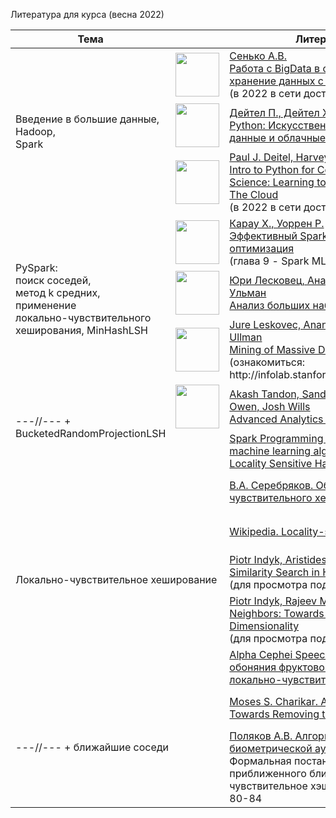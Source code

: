 Литература для курса (весна 2022)
<table>
    <thead>
        <tr>
            <th>Тема</th>
            <th colspan="2">Литература</th>
        </tr>
    </thead>
    <tbody>
        <tr>
            <td rowspan="3">
                Введение в большие данные,
                <br/>
                Hadoop,
                <br/>
                Spark
            </td>
            <td>
                <a href="https://www.piter.com/product/rabota-s-bigdata-v-oblakah-obrabotka-i-hranenie-dannyh-s-primerami-iz-microsoft-azure">
                    <img style="width: 70px; height: auto;" src="https://static.insales-cdn.com/images/products/1/4899/178631459/44610578.jpg">
                </a>
            </td>
            <td>
                <a href="https://www.piter.com/product/rabota-s-bigdata-v-oblakah-obrabotka-i-hranenie-dannyh-s-primerami-iz-microsoft-azure">
                    Сенько А.В.
                    <br/>
                    Работа с BigData в облаках. Обработка и хранение данных с примерами
                </a>
                <br/>
                (в 2022 в сети доступен открытый PDF)
            </td>
        </tr>
        <tr>
            <td>
                <a href="https://www.piter.com/collection/kompyutery-i-internet/product/python-iskusstvennyy-intellekt-bolshie-dannye-i-oblachnye-vychisleniya">
                    <img style="width: 70px; height: auto;" src="https://static.insales-cdn.com/images/products/1/5496/301184376/44611432.jpg">
                </a>
            </td>
            <td>
                <a href="https://www.piter.com/collection/kompyutery-i-internet/product/python-iskusstvennyy-intellekt-bolshie-dannye-i-oblachnye-vychisleniya">
                    Дейтел П., Дейтел Х.
                    <br/>
                    Python: Искусственный интеллект, большие данные и облачные вычисления
                </a>
            </td>
        </tr>
        <tr>
            <td>
                <a href="https://www.oreilly.com/library/view/intro-to-python/9780135404799/">
                    <img style="width: 70px; height: auto;" src="https://learning.oreilly.com/library/cover/9780135404799/250w/">
                </a>
            </td>
            <td>
                <a href="https://www.oreilly.com/library/view/intro-to-python/9780135404799/">
                    Paul J. Deitel, Harvey M. Deitel
                    <br/>
                    Intro to Python for Computer Science and Data Science: Learning to Program with AI, Big Data and The Cloud
                </a>
                <br/>
                (в 2022 в сети доступен открытый PDF)
            </td>
        </tr>
        <tr>
            <td rowspan="3">
                PySpark:
                <br/>
                поиск соседей,
                <br/>
                метод k средних,
                <br/>
                применение
                <br/>
                локально-чувствительного
                <br/>
                хеширования, MinHashLSH
            </td>
            <td>
                <a href="https://www.piter.com/product/effektivnyy-spark-masshtabirovanie-i-optimizatsiya">
                    <img style="width: 70px; height: auto;" src="https://static.insales-cdn.com/images/products/1/5641/158782985/44610705.jpg">
                </a>
            </td>
            <td>
                <a href="https://www.piter.com/product/effektivnyy-spark-masshtabirovanie-i-optimizatsiya">
                    Карау Х., Уоррен Р.
                    <br/>
                    Эффективный Spark. Масштабирование и оптимизация
                </a>
                <br/>
                (глава 9 - Spark MLlib)
            </td>
        </tr>
        <tr>
            <td>
                <a href="https://dmkpress.com/catalog/computer/data/978-5-97060-190-7/">
                    <img style="width: 70px; height: auto;" src="https://dmkpress.com/images/cms/thumbs/a5b0aeaa3fa7d6e58d75710c18673bd7ec6d5f6d/978-5-97060-190-7-new_270_369_jpg__100.jpg">
                </a>
            </td>
            <td>
                <a href="https://dmkpress.com/catalog/computer/data/978-5-97060-190-7/">
                    Юри Лесковец, Ананд Раджараман, Дэвил Дж. Ульман
                    <br/>
                    Анализ больших наборов данных
                </a>
            </td>
        </tr>
        <tr>
            <td>
                <a href="https://www.cambridge.org/core/books/mining-of-massive-datasets/C1B37BA2CBB8361B94FDD1C6F4E47922">
                    <img style="width: 70px; height: auto;" src="https://assets.cambridge.org/97811070/77232/cover/9781107077232.jpg">
                </a>
            </td>
            <td>
                <a href="https://www.cambridge.org/core/books/mining-of-massive-datasets/C1B37BA2CBB8361B94FDD1C6F4E47922">
                    Jure Leskovec, Anand Rajaraman, Jeffrey David Ullman
                    <br/>
                    Mining of Massive Datasets
                </a>
                <br/>
                (ознакомиться: http://infolab.stanford.edu/~ullman/mmds/book.pdf)
            </td>
        </tr>
        <tr>
            <td rowspan="2">---//--- + BucketedRandomProjectionLSH</td>
            <td>
                <a href="https://www.oreilly.com/library/view/advanced-analytics-with/9781098103644/">
                    <img style="width: 70px; height: auto;" src="https://learning.oreilly.com/library/cover/9781098103644/250w/">
                </a>
            </td>
            <td>
                <a href="https://www.oreilly.com/library/view/advanced-analytics-with/9781098103644/">
                    Akash Tandon, Sandy Ryza, Uri Laserson, Sean Owen, Josh Wills
                    <br/>
                    Advanced Analytics with PySpark
                </a>
            </td>
        </tr>
        <tr>
            <td></td>
            <td>
                <a href="https://spark.apache.org/docs/latest/ml-features#locality-sensitive-hashing">
                    Spark Programming Guides. MLlib: applying machine learning algorithms
                    <br/>
                    Locality Sensitive Hashing
                </a>
            </td>
        </tr>
        <tr>
            <td rowspan="5" colspan="2">Локально-чувствительное хеширование</td>
            <td style="height: 4em;">
                <a href="https://keldysh.ru/abrau/2016/p/p8.ppt">
                    В.А. Серебряков. Обзор алгоритмов локально-чувствительного хеширования (презентация)
                </a>
            </td>
        </tr>
        <tr>
            <td style="height: 4em;">
                <a href="https://en.wikipedia.org/wiki/Locality-sensitive_hashing">
                    Wikipedia. Locality-sensitive hashing
                </a>
            </td>
        </tr>
        <tr>
            <td style="height: 4em;">
                <a href="http://people.csail.mit.edu/indyk/vldb99.ps">
                    Piotr Indyk, Aristides Gionis; Rajeev Motwani. Similarity Search in High Dimensions via Hashing
                </a>
                <br/>
                (для просмотра под Windows: <a href="https://epsviewer.org/download.aspx">EPS Viewer</a>)
            </td>
        </tr>
        <tr>
            <td style="height: 4em;">
                <a href="http://people.csail.mit.edu/indyk/nndraft.ps">
                    Piotr Indyk, Rajeev Motwani. Approximate Nearest Neighbors: Towards Removing the Curse of Dimensionality
                </a>
                <br/>
                (для просмотра под Windows: <a href="https://epsviewer.org/download.aspx">EPS Viewer</a>)
            </td>
        </tr>
        <tr>
            <td style="height: 4em;">
                <a href="https://alphacephei.com/ru/lecture2.pdf">
                    Alpha Cephei Speech Recognition Research. Схема обоняния фруктовой мухи, как новый вид локально-чувствительного хеширования
                </a>
            </td>
        </tr>
        <tr>
            <td rowspan="2" colspan="2">---//--- + ближайшие соседи</td>
            <td style="height: 4em;">
                <a href="http://www.cs.princeton.edu/courses/archive/spring04/cos598B/bib/CharikarEstim.pdf">
                    Moses S. Charikar. Approximate Nearest Neighbors: Towards Removing the Curse of Dimensionality
                </a>
            </td>
        </tr>
        <tr>
            <td style="height: 4em;">
                <a href="https://istina.msu.ru/download/113672383/1gD6Bu:TSQY4zkkdyneVimLVmyaIExsrYc/#page=80">
                    Поляков А.В. Алгоритмы и защищенные системы биометрической аутентификации личности
                </a>
                <br/>
                Формальная постановка задачи поиска приближенного ближайшего соседа и Локально-чувствительное хэширование (LSH) - страницы 80-84
            </td>
        </tr>
    </tbody>
</table>
